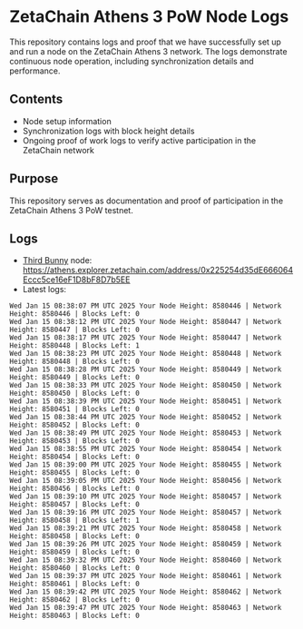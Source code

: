 # ZetaChain Athens 3 PoW Node Logs
This repository contains logs and proof that we have successfully set up and run a node on the ZetaChain Athens 3 network. The logs demonstrate continuous node operation, including synchronization details and performance.

## Contents
- Node setup information
- Synchronization logs with block height details
- Ongoing proof of work logs to verify active participation in the ZetaChain network

## Purpose
This repository serves as documentation and proof of participation in the ZetaChain Athens 3 PoW testnet.

## Logs

- [Third Bunny](https://thirdbunny.xyz/) node: https://athens.explorer.zetachain.com/address/0x225254d35dE666064Eccc5ce16eF1D8bF8D7b5EE
- Latest logs:
```
Wed Jan 15 08:38:07 PM UTC 2025 Your Node Height: 8580446 | Network Height: 8580446 | Blocks Left: 0
Wed Jan 15 08:38:12 PM UTC 2025 Your Node Height: 8580447 | Network Height: 8580447 | Blocks Left: 0
Wed Jan 15 08:38:17 PM UTC 2025 Your Node Height: 8580447 | Network Height: 8580448 | Blocks Left: 1
Wed Jan 15 08:38:23 PM UTC 2025 Your Node Height: 8580448 | Network Height: 8580448 | Blocks Left: 0
Wed Jan 15 08:38:28 PM UTC 2025 Your Node Height: 8580449 | Network Height: 8580449 | Blocks Left: 0
Wed Jan 15 08:38:33 PM UTC 2025 Your Node Height: 8580450 | Network Height: 8580450 | Blocks Left: 0
Wed Jan 15 08:38:39 PM UTC 2025 Your Node Height: 8580451 | Network Height: 8580451 | Blocks Left: 0
Wed Jan 15 08:38:44 PM UTC 2025 Your Node Height: 8580452 | Network Height: 8580452 | Blocks Left: 0
Wed Jan 15 08:38:49 PM UTC 2025 Your Node Height: 8580453 | Network Height: 8580453 | Blocks Left: 0
Wed Jan 15 08:38:55 PM UTC 2025 Your Node Height: 8580454 | Network Height: 8580454 | Blocks Left: 0
Wed Jan 15 08:39:00 PM UTC 2025 Your Node Height: 8580455 | Network Height: 8580455 | Blocks Left: 0
Wed Jan 15 08:39:05 PM UTC 2025 Your Node Height: 8580456 | Network Height: 8580456 | Blocks Left: 0
Wed Jan 15 08:39:10 PM UTC 2025 Your Node Height: 8580457 | Network Height: 8580457 | Blocks Left: 0
Wed Jan 15 08:39:16 PM UTC 2025 Your Node Height: 8580457 | Network Height: 8580458 | Blocks Left: 1
Wed Jan 15 08:39:21 PM UTC 2025 Your Node Height: 8580458 | Network Height: 8580458 | Blocks Left: 0
Wed Jan 15 08:39:26 PM UTC 2025 Your Node Height: 8580459 | Network Height: 8580459 | Blocks Left: 0
Wed Jan 15 08:39:32 PM UTC 2025 Your Node Height: 8580460 | Network Height: 8580460 | Blocks Left: 0
Wed Jan 15 08:39:37 PM UTC 2025 Your Node Height: 8580461 | Network Height: 8580461 | Blocks Left: 0
Wed Jan 15 08:39:42 PM UTC 2025 Your Node Height: 8580462 | Network Height: 8580462 | Blocks Left: 0
Wed Jan 15 08:39:47 PM UTC 2025 Your Node Height: 8580463 | Network Height: 8580463 | Blocks Left: 0
```
